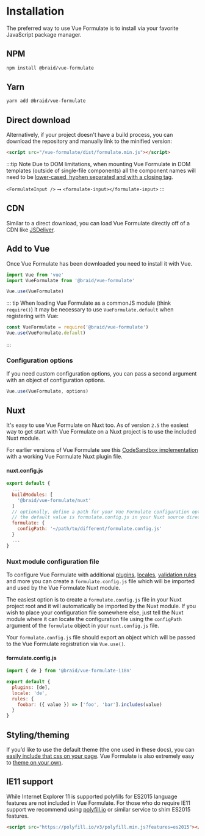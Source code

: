# Installation
The preferred way to use Vue Formulate is to install via your favorite JavaScript
package manager.

## NPM
```sh
npm install @braid/vue-formulate
```

## Yarn
```sh
yarn add @braid/vue-formulate
```

## Direct download
Alternatively, if your project doesn't have a build process, you can
download the repository and manually link to the minified version:

```html
<script src="/vue-formulate/dist/formulate.min.js"></script>
```
:::tip Note
Due to DOM limitations, when mounting Vue Formulate in DOM templates
(outside of single-file components) all the component names will need to be
[lower-cased, hyphen separated and with a closing tag](https://vuejs.org/v2/style-guide/#Component-name-casing-in-templates-strongly-recommended).

`<FormulateInput />` ⭢ `<formulate-input></formulate-input>`
:::

## CDN

Similar to a direct download, you can load Vue Formulate directly off of a
CDN like [JSDeliver](https://www.jsdelivr.com/package/npm/@braid/vue-formulate?path=dist).

## Add to Vue
Once Vue Formulate has been downloaded you need to install it with Vue.

```js
import Vue from 'vue'
import VueFormulate from '@braid/vue-formulate'

Vue.use(VueFormulate)
```

::: tip
When loading Vue Formulate as a commonJS module (think `require()`) it may be
necessary to use `VueFormulate.default` when registering with Vue:

```js
const VueFormulate = require('@braid/vue-formulate')
Vue.use(VueFormulate.default)
```
:::

### Configuration options

If you need custom configuration options, you can pass a second argument with
an object of configuration options.

```js
Vue.use(VueFormulate, options)
```

## Nuxt
It's easy to use Vue Formulate on Nuxt too. As of version `2.5` the easiest way
to get start with Vue Formulate on a Nuxt project is to use the included Nuxt module.

For earlier versions of Vue Formulate see this [CodeSandbox implementation](https://codesandbox.io/s/vue-formulate-test-8segh?file=/nuxt.config.js)
with a working Vue Formulate Nuxt plugin file.

#### nuxt.config.js

```js
export default {
  ...
  buildModules: [
    '@braid/vue-formulate/nuxt'
  ]
  // optionally, define a path for your Vue Formulate configuration options.
  // the default value is formulate.config.js in your Nuxt source directory
  formulate: {
    configPath: '~/path/to/different/formulate.config.js'
  }
  ...
}
```

### Nuxt module configuration file

To configure Vue Formulate with additional [plugins](/guide/plugins/),
[locales](/guide/internationalization/), [validation rules](/guide/validation/)
and more you can create a `formulate.config.js` file which will be imported and
used by the Vue Formulate Nuxt module.

The easiest option is to create a `formulate.config.js` file in your Nuxt project
root and it will automatically be imported by the Nuxt module. If you wish to place
your configuration file somewhere else, just tell the Nuxt module where it can locate
the configuration file using the `configPath` argument of the `formulate` object in your
`nuxt.config.js` file.

Your `formulate.config.js` file should export an object which will be passed to the
Vue Formulate registration via `Vue.use()`.

#### formulate.config.js
```js
import { de } from '@braid/vue-formulate-i18n'

export default {
  plugins: [de],
  locale: 'de',
  rules: {
    foobar: ({ value }) => ['foo', 'bar'].includes(value)
  }
}
```

## Styling/theming

If you’d like to use the default theme (the one used in these docs), you can
[easily include that css on your page](/guide/theming/#default-theme). Vue
Formulate is also extremely easy to [theme on your own](/guide/theming/#custom-theme).

## IE11 support

While Internet Explorer 11 is supported polyfills for ES2015 language features
are not included in Vue Formulate. For those who do require IE11 support we
recommend using [polyfill.io](https://polyfill.io/v3/) or similar service to shim
ES2015 features.

```html
<script src="https://polyfill.io/v3/polyfill.min.js?features=es2015"></script>
```
